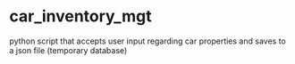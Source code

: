 # car_inventory_mgt
python script that accepts user input regarding car properties and saves to a json file (temporary database)

